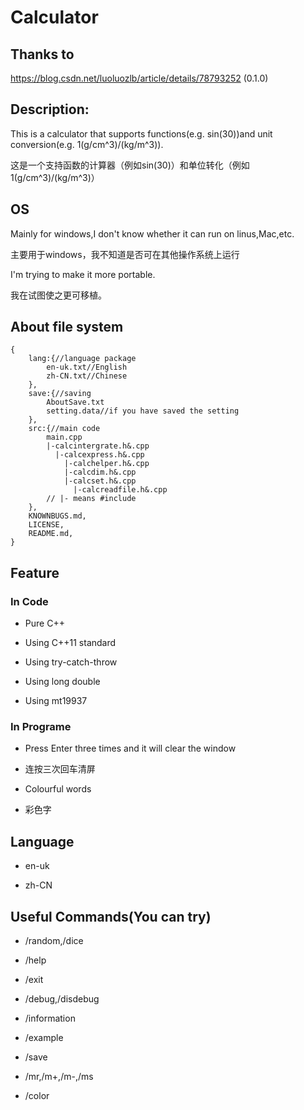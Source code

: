 # Calculator

## Thanks to

https://blog.csdn.net/luoluozlb/article/details/78793252 (0.1.0)

## Description:

This is a calculator that supports functions(e.g. sin(30))and unit conversion(e.g. 1(g/cm^3)/(kg/m^3)).

这是一个支持函数的计算器（例如sin(30)）和单位转化（例如1(g/cm^3)/(kg/m^3)）

## OS

Mainly for windows,I don't know whether it can run on linus,Mac,etc.

主要用于windows，我不知道是否可在其他操作系统上运行

I'm trying to make it more portable.

我在试图使之更可移植。

## About file system

```
{
    lang:{//language package
        en-uk.txt//English
        zh-CN.txt//Chinese
    },
    save:{//saving
        AboutSave.txt
        setting.data//if you have saved the setting
    },
    src:{//main code
        main.cpp
        |-calcintergrate.h&.cpp
          |-calcexpress.h&.cpp
            |-calchelper.h&.cpp
            |-calcdim.h&.cpp
            |-calcset.h&.cpp
              |-calcreadfile.h&.cpp
        // |- means #include
    },
    KNOWNBUGS.md,
    LICENSE,
    README.md,
}
```

## Feature

### In Code

- Pure C++

- Using C++11 standard

- Using try-catch-throw

- Using long double

- Using mt19937

### In Programe

- Press Enter three times and it will clear the window

- 连按三次回车清屏

- Colourful words

- 彩色字

## Language

- en-uk

- zh-CN

## Useful Commands(You can try)

- /random,/dice

- /help

- /exit

- /debug,/disdebug

- /information

- /example

- /save

- /mr,/m+,/m-,/ms

- /color
